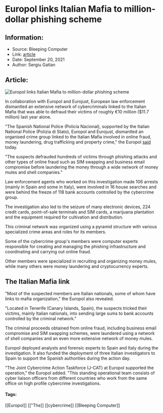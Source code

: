 # Europol links Italian Mafia to million-dollar phishing scheme
### 

## Information:
+ Source: Bleeping Computer
+ Link: [article](https://www.bleepingcomputer.com/news/security/europol-links-italian-mafia-to-million-dollar-phishing-scheme/)
+ Date: September 20, 2021
+ Author: Sergiu Gatlan


## Article:
![Europol links Italian Mafia to million-dollar phishing scheme](https://www.bleepstatic.com/content/hl-images/2021/08/25/silhouette_headpic.jpg)


In collaboration with Europol and Eurojust, European law enforcement dismantled an extensive network of cybercriminals linked to the Italian Mafia that was able to defraud their victims of roughly €10 million ($11.7 million) last year alone.


"The Spanish National Police (Policía Nacional), supported by the Italian National Police (Polizia di Stato), Europol and Eurojust, dismantled an organised crime group linked to the Italian Mafia involved in online fraud, money laundering, drug trafficking and property crime," the Europol [said](https://www.europol.europa.eu/newsroom/news/106-arrested-in-sting-against-online-fraudsters) today.



"The suspects defrauded hundreds of victims through phishing attacks and other types of online fraud such as SIM swapping and business email compromise before laundering the money through a wide network of money mules and shell companies."


Law enforcement agents who worked on this investigation made 106 arrests (mainly in Spain and some in Italy), were involved in 16 house searches and were behind the freeze of 118 bank accounts controlled by the cybercrime group.


The investigation also led to the seizure of many electronic devices, 224 credit cards, point-of-sale terminals and SIM cards, a marijuana plantation and the equipment required for cultivation and distribution.


This criminal network was organized using a pyramid structure with various specialized crime areas and roles for its members.


Some of the cybercrime group's members were computer experts responsible for creating and managing the phishing infrastructure and coordinating and carrying out online fraud.


Other members were specialized in recruiting and organizing money mules, while many others were money laundering and cryptocurrency experts.


The Italian Mafia link
----------------------


"Most of the suspected members are Italian nationals, some of whom have links to mafia organization," the Europol also revealed.


"Located in Tenerife (Canary Islands, Spain), the suspects tricked their victims, mainly Italian nationals, into sending large sums to bank accounts controlled by the criminal network."


The criminal proceeds obtained from online fraud, including business email compromise and SIM swapping schemes, were laundered using a network of shell companies and an even more extensive network of money mules.


Europol deployed analysts and forensic experts to Spain and Italy during the investigation. It also funded the deployment of three Italian investigators to Spain to support the Spanish authorities during the action day.


"The Joint Cybercrime Action Taskforce (J-CAT) at Europol supported the operation," the Europol added. "This standing operational team consists of cyber liaison officers from different countries who work from the same office on high profile cybercrime investigations.




#### Tags:
[[Europol]] [["The]] [[cybercrime]] [[Bleeping Computer]]
